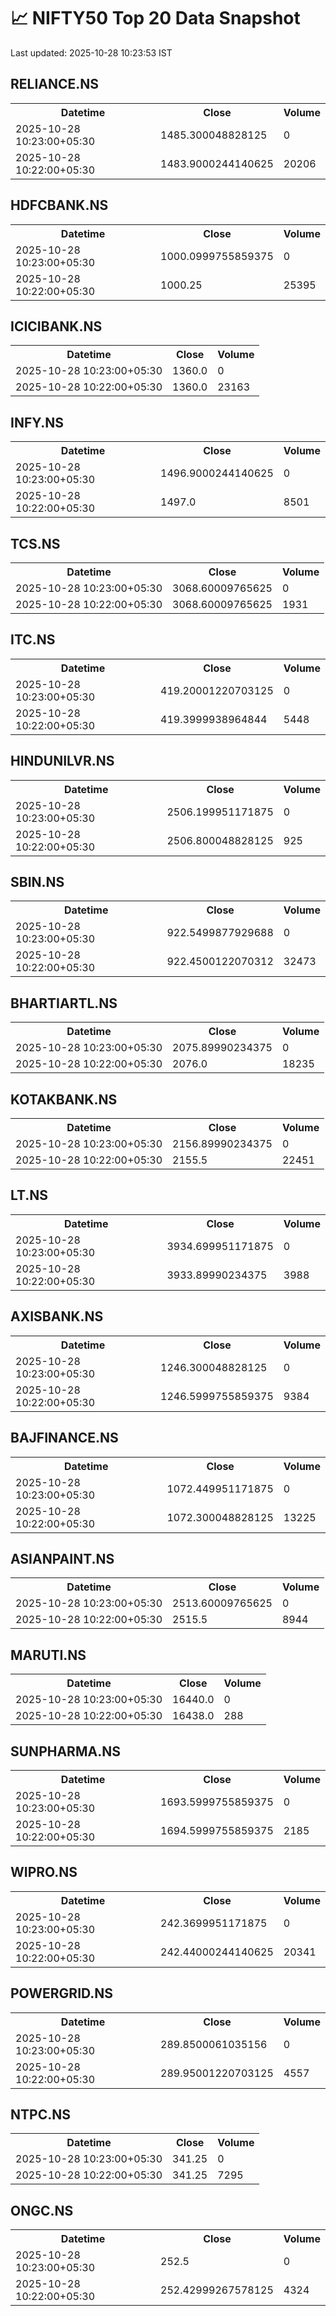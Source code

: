 # 📈 NIFTY50 Top 20 Data Snapshot

Last updated: 2025-10-28 10:23:53 IST

## RELIANCE.NS

<table>
  <tr><th>Datetime</th><th>Close</th><th>Volume</th></tr>
  <tr><td>2025-10-28 10:23:00+05:30</td><td>1485.300048828125</td><td>0</td></tr>
  <tr><td>2025-10-28 10:22:00+05:30</td><td>1483.9000244140625</td><td>20206</td></tr>
</table>

## HDFCBANK.NS

<table>
  <tr><th>Datetime</th><th>Close</th><th>Volume</th></tr>
  <tr><td>2025-10-28 10:23:00+05:30</td><td>1000.0999755859375</td><td>0</td></tr>
  <tr><td>2025-10-28 10:22:00+05:30</td><td>1000.25</td><td>25395</td></tr>
</table>

## ICICIBANK.NS

<table>
  <tr><th>Datetime</th><th>Close</th><th>Volume</th></tr>
  <tr><td>2025-10-28 10:23:00+05:30</td><td>1360.0</td><td>0</td></tr>
  <tr><td>2025-10-28 10:22:00+05:30</td><td>1360.0</td><td>23163</td></tr>
</table>

## INFY.NS

<table>
  <tr><th>Datetime</th><th>Close</th><th>Volume</th></tr>
  <tr><td>2025-10-28 10:23:00+05:30</td><td>1496.9000244140625</td><td>0</td></tr>
  <tr><td>2025-10-28 10:22:00+05:30</td><td>1497.0</td><td>8501</td></tr>
</table>

## TCS.NS

<table>
  <tr><th>Datetime</th><th>Close</th><th>Volume</th></tr>
  <tr><td>2025-10-28 10:23:00+05:30</td><td>3068.60009765625</td><td>0</td></tr>
  <tr><td>2025-10-28 10:22:00+05:30</td><td>3068.60009765625</td><td>1931</td></tr>
</table>

## ITC.NS

<table>
  <tr><th>Datetime</th><th>Close</th><th>Volume</th></tr>
  <tr><td>2025-10-28 10:23:00+05:30</td><td>419.20001220703125</td><td>0</td></tr>
  <tr><td>2025-10-28 10:22:00+05:30</td><td>419.3999938964844</td><td>5448</td></tr>
</table>

## HINDUNILVR.NS

<table>
  <tr><th>Datetime</th><th>Close</th><th>Volume</th></tr>
  <tr><td>2025-10-28 10:23:00+05:30</td><td>2506.199951171875</td><td>0</td></tr>
  <tr><td>2025-10-28 10:22:00+05:30</td><td>2506.800048828125</td><td>925</td></tr>
</table>

## SBIN.NS

<table>
  <tr><th>Datetime</th><th>Close</th><th>Volume</th></tr>
  <tr><td>2025-10-28 10:23:00+05:30</td><td>922.5499877929688</td><td>0</td></tr>
  <tr><td>2025-10-28 10:22:00+05:30</td><td>922.4500122070312</td><td>32473</td></tr>
</table>

## BHARTIARTL.NS

<table>
  <tr><th>Datetime</th><th>Close</th><th>Volume</th></tr>
  <tr><td>2025-10-28 10:23:00+05:30</td><td>2075.89990234375</td><td>0</td></tr>
  <tr><td>2025-10-28 10:22:00+05:30</td><td>2076.0</td><td>18235</td></tr>
</table>

## KOTAKBANK.NS

<table>
  <tr><th>Datetime</th><th>Close</th><th>Volume</th></tr>
  <tr><td>2025-10-28 10:23:00+05:30</td><td>2156.89990234375</td><td>0</td></tr>
  <tr><td>2025-10-28 10:22:00+05:30</td><td>2155.5</td><td>22451</td></tr>
</table>

## LT.NS

<table>
  <tr><th>Datetime</th><th>Close</th><th>Volume</th></tr>
  <tr><td>2025-10-28 10:23:00+05:30</td><td>3934.699951171875</td><td>0</td></tr>
  <tr><td>2025-10-28 10:22:00+05:30</td><td>3933.89990234375</td><td>3988</td></tr>
</table>

## AXISBANK.NS

<table>
  <tr><th>Datetime</th><th>Close</th><th>Volume</th></tr>
  <tr><td>2025-10-28 10:23:00+05:30</td><td>1246.300048828125</td><td>0</td></tr>
  <tr><td>2025-10-28 10:22:00+05:30</td><td>1246.5999755859375</td><td>9384</td></tr>
</table>

## BAJFINANCE.NS

<table>
  <tr><th>Datetime</th><th>Close</th><th>Volume</th></tr>
  <tr><td>2025-10-28 10:23:00+05:30</td><td>1072.449951171875</td><td>0</td></tr>
  <tr><td>2025-10-28 10:22:00+05:30</td><td>1072.300048828125</td><td>13225</td></tr>
</table>

## ASIANPAINT.NS

<table>
  <tr><th>Datetime</th><th>Close</th><th>Volume</th></tr>
  <tr><td>2025-10-28 10:23:00+05:30</td><td>2513.60009765625</td><td>0</td></tr>
  <tr><td>2025-10-28 10:22:00+05:30</td><td>2515.5</td><td>8944</td></tr>
</table>

## MARUTI.NS

<table>
  <tr><th>Datetime</th><th>Close</th><th>Volume</th></tr>
  <tr><td>2025-10-28 10:23:00+05:30</td><td>16440.0</td><td>0</td></tr>
  <tr><td>2025-10-28 10:22:00+05:30</td><td>16438.0</td><td>288</td></tr>
</table>

## SUNPHARMA.NS

<table>
  <tr><th>Datetime</th><th>Close</th><th>Volume</th></tr>
  <tr><td>2025-10-28 10:23:00+05:30</td><td>1693.5999755859375</td><td>0</td></tr>
  <tr><td>2025-10-28 10:22:00+05:30</td><td>1694.5999755859375</td><td>2185</td></tr>
</table>

## WIPRO.NS

<table>
  <tr><th>Datetime</th><th>Close</th><th>Volume</th></tr>
  <tr><td>2025-10-28 10:23:00+05:30</td><td>242.3699951171875</td><td>0</td></tr>
  <tr><td>2025-10-28 10:22:00+05:30</td><td>242.44000244140625</td><td>20341</td></tr>
</table>

## POWERGRID.NS

<table>
  <tr><th>Datetime</th><th>Close</th><th>Volume</th></tr>
  <tr><td>2025-10-28 10:23:00+05:30</td><td>289.8500061035156</td><td>0</td></tr>
  <tr><td>2025-10-28 10:22:00+05:30</td><td>289.95001220703125</td><td>4557</td></tr>
</table>

## NTPC.NS

<table>
  <tr><th>Datetime</th><th>Close</th><th>Volume</th></tr>
  <tr><td>2025-10-28 10:23:00+05:30</td><td>341.25</td><td>0</td></tr>
  <tr><td>2025-10-28 10:22:00+05:30</td><td>341.25</td><td>7295</td></tr>
</table>

## ONGC.NS

<table>
  <tr><th>Datetime</th><th>Close</th><th>Volume</th></tr>
  <tr><td>2025-10-28 10:23:00+05:30</td><td>252.5</td><td>0</td></tr>
  <tr><td>2025-10-28 10:22:00+05:30</td><td>252.42999267578125</td><td>4324</td></tr>
</table>

